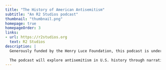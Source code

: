 ```yaml
---
title: "The History of American Antisemitism"
subtitle: "An R2 Studios podcast"
thumbnail: "thumbnail.png"
homepage: true
homepageOrder: 3
links:
- url: https://r2studios.org
  text: R2 Studios
description: |
  Generously funded by the Henry Luce Foundation, this podcast is under development at R2 Studios. 
  
  The podcast will explore antisemitism in U.S. history through narration, primary sources, and expert interviews. These stories will discuss how antisemitism developed alongside other forms of bigotry and hatred in the United States. Our themes are that antisemitism is a deep-rooted American problem, that it spans the political and religious spectrum of the United States, that it is intertwined with the history of race in America, and that understanding the history of American antisemitism makes it easier to oppose it in the present.
---
```

